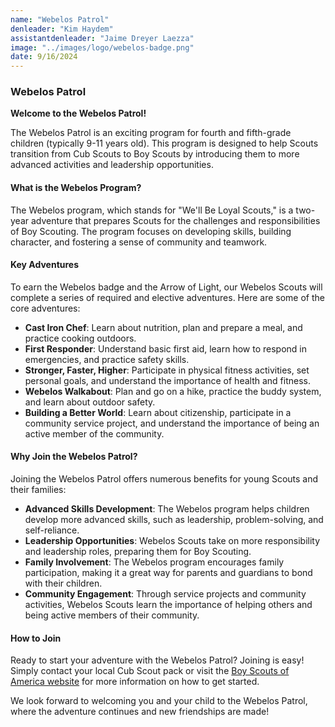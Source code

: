 ```yaml
---
name: "Webelos Patrol"
denleader: "Kim Haydem"
assistantdenleader: "Jaime Dreyer Laezza"
image: "../images/logo/webelos-badge.png"
date: 9/16/2024
---
```


### Webelos Patrol

**Welcome to the Webelos Patrol!**

The Webelos Patrol is an exciting program for fourth and fifth-grade children (typically 9-11 years old). This program is designed to help Scouts transition from Cub Scouts to Boy Scouts by introducing them to more advanced activities and leadership opportunities.

#### What is the Webelos Program?

The Webelos program, which stands for "We'll Be Loyal Scouts," is a two-year adventure that prepares Scouts for the challenges and responsibilities of Boy Scouting. The program focuses on developing skills, building character, and fostering a sense of community and teamwork.

#### Key Adventures

To earn the Webelos badge and the Arrow of Light, our Webelos Scouts will complete a series of required and elective adventures. Here are some of the core adventures:

- **Cast Iron Chef**: Learn about nutrition, plan and prepare a meal, and practice cooking outdoors.
- **First Responder**: Understand basic first aid, learn how to respond in emergencies, and practice safety skills.
- **Stronger, Faster, Higher**: Participate in physical fitness activities, set personal goals, and understand the importance of health and fitness.
- **Webelos Walkabout**: Plan and go on a hike, practice the buddy system, and learn about outdoor safety.
- **Building a Better World**: Learn about citizenship, participate in a community service project, and understand the importance of being an active member of the community.

#### Why Join the Webelos Patrol?

Joining the Webelos Patrol offers numerous benefits for young Scouts and their families:

- **Advanced Skills Development**: The Webelos program helps children develop more advanced skills, such as leadership, problem-solving, and self-reliance.
- **Leadership Opportunities**: Webelos Scouts take on more responsibility and leadership roles, preparing them for Boy Scouting.
- **Family Involvement**: The Webelos program encourages family participation, making it a great way for parents and guardians to bond with their children.
- **Community Engagement**: Through service projects and community activities, Webelos Scouts learn the importance of helping others and being active members of their community.

#### How to Join

Ready to start your adventure with the Webelos Patrol? Joining is easy! Simply contact your local Cub Scout pack or visit the [Boy Scouts of America website](https://www.scouting.org/programs/cub-scouts/adventures/webelos/) for more information on how to get started.

We look forward to welcoming you and your child to the Webelos Patrol, where the adventure continues and new friendships are made!